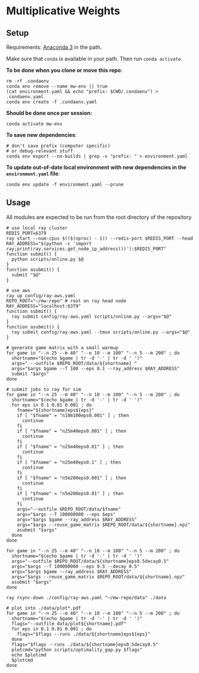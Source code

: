 # Multiplicative Weights

## Setup

Requirements: [Anaconda 3](https://www.anaconda.com/distribution/) in the path.

Make sure that `conda` is available in your path. Then run `conda activate`.

**To be done when you clone or move this repo**:
```
rm -rf .condaenv
conda env remove --name mw-env || true
(cat environment.yaml && echo "prefix: $CWD/.condaenv") > .condaenv.yaml
conda env create -f .condaenv.yaml
```

**Should be done once per session:**
```
conda activate mw-env
```

**To save new dependencies**:
```
# don't save prefix (computer specific)
# or debug-relevant stuff
conda env export --no-builds | grep -v "prefix: " > environment.yaml
```

**To update out-of-date local environment with new dependencies in the `environment.yaml` file**:
```
conda env update -f environment.yaml --prune
```

## Usage

All modules are expected to be run from the root directory of the repository

```
# use local ray cluster
REDIS_PORT=6379
ray start --num-cpus $(($(nproc) - 1)) --redis-port $REDIS_PORT --head
RAY_ADDRESS="$(python -c 'import ray;print(ray.services.get_node_ip_address())'):$REDIS_PORT"
function submit() {
  python scripts/online.py $@
}
function asubmit() {
  submit "$@"
}

# use aws
ray up config/ray-aws.yaml
REPO_ROOT="~/mw-repo" # root on ray head node
RAY_ADDRESS="localhost:6379"
function submit() {
  ray submit config/ray-aws.yaml scripts/online.py --args="$@"
}
function asubmit() {
  ray submit config/ray-aws.yaml --tmux scripts/online.py --args="$@"
}

# generate game matrix with a small warmup
for game in "--n 25 --m 40" "--n 10 --m 100" "--n 5 --m 200" ; do
  shortname="$(echo $game | tr -d '-' | tr -d ' ')"
  args=" --outfile $REPO_ROOT/data/${shortname} "
  args="$args $game --T 100 --eps 0.1 --ray_address $RAY_ADDRESS"
  submit "$args"
done

# submit jobs to ray for sim
for game in "--n 25 --m 40" "--n 10 --m 100" "--n 5 --m 200" ; do
  shortname="$(echo $game | tr -d '-' | tr -d ' ')"
  for eps in 0.1 0.01 0.001 ; do 
    fname="${shortname}eps${eps}"
    if [ "$fname" = "n10m100eps0.001" ] ; then
      continue
    fi
    if [ "$fname" = "n25m40eps0.001" ] ; then
      continue
    fi
    if [ "$fname" = "n25m40eps0.01" ] ; then
      continue
    fi
    if [ "$fname" = "n25m40eps0.1" ] ; then
      continue
    fi
    if [ "$fname" = "n5m200eps0.001" ] ; then
      continue
    fi
    if [ "$fname" = "n5m200eps0.01" ] ; then
      continue
    fi
    args="--outfile $REPO_ROOT/data/$fname"
    args="$args --T 100000000 --eps $eps"
    args="$args $game --ray_address $RAY_ADDRESS"
    args="$args --reuse_game_matrix $REPO_ROOT/data/${shortname}.npz"
    asubmit "$args"
  done
done

for game in "--n 25 --m 40" "--n 10 --m 100" "--n 5 --m 200" ; do
  shortname="$(echo $game | tr -d '-' | tr -d ' ')"
  args="--outfile $REPO_ROOT/data/${shortname}eps0.5decay0.5"
  args="$args --T 100000000 --eps 0.5 --decay 0.5"
  args="$args $game --ray_address $RAY_ADDRESS"
  args="$args --reuse_game_matrix $REPO_ROOT/data/${shortname}.npz"
  asubmit "$args"
done

ray rsync-down ./config/ray-aws.yaml "~/mw-repo/data" ./data

# plot into ./data/plot*.pdf
for game in "--n 25 --m 40" "--n 10 --m 100" "--n 5 --m 200" ; do
  shortname="$(echo $game | tr -d '-' | tr -d ' ')"
  flags="--outfile data/plot${shortname}.pdf"
  for eps in 0.1 0.01 0.001 ; do 
    flags="$flags --runs ./data/${shortname}eps${eps}"
  done
  flags="$flags --runs ./data/${shortname}eps0.5decay0.5"
  plotcmd="python scripts/optimality_gap.py $flags"
  echo $plotcmd
  $plotcmd
done
```
